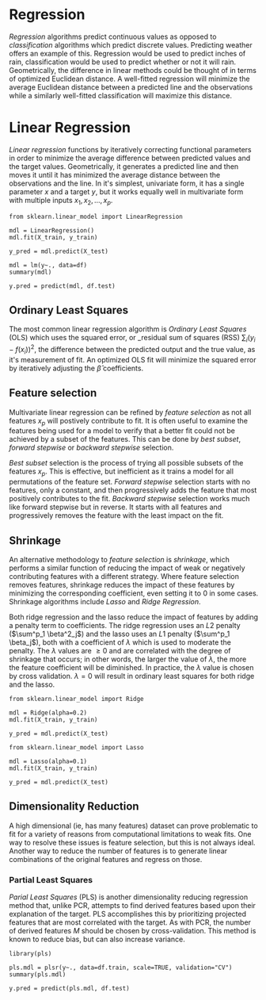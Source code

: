 # Regression

_Regression_ algorithms predict continuous values as opposed to _classification_ algorithms which predict discrete values. Predicting weather offers an example of this. Regression would be used to predict inches of rain, classification would be used to predict whether or not it will rain. Geometrically, the difference in linear methods could be thought of in terms of optimized Euclidean distance. A well-fitted regression will minimize the average Euclidean distance between a predicted line and the observations while a similarly well-fitted classification will maximize this distance.

# Linear Regression

_Linear regression_ functions by iteratively correcting functional parameters in order to minimize the average difference between predicted values and the target values. Geometrically, it generates a predicted line and then moves it until it has minimized the average distance between the observations and the line. In it's simplest, univariate form, it has a single parameter $x$ and a target $y$, but it works equally well in multivariate form with multiple inputs $x_1, x_2, ..., x_p$.

```{python}
from sklearn.linear_model import LinearRegression

mdl = LinearRegression()
mdl.fit(X_train, y_train)

y_pred = mdl.predict(X_test)
```

```{r}
mdl = lm(y~., data=df)
summary(mdl)

y.pred = predict(mdl, df.test)
```

## Ordinary Least Squares

The most common linear regression algorithm is _Ordinary Least Squares_ (OLS) which uses the squared error, or _residual sum of squares (RSS) $\sum_i (y_i - f(x_i))^2$, the difference between the predicted output and the true value, as it's measurement of fit. An optimized OLS fit will minimize the squared error by iteratively adjusting the $\hat{\beta}$ coefficients.


## Feature selection

Multivariate linear regression can be refined by _feature selection_ as not all features $x_p$ will postively contribute to fit. It is often useful to examine the features being used for a model to verify that a better fit could not be achieved by a subset of the features. This can be done by _best subset_, _forward stepwise_ or _backward stepwise_ selection.

_Best subset_ selection is the process of trying all possible subsets of the features $x_p$. This is effective, but inefficient as it trains a model for all permutations of the feature set. _Forward stepwise_ selection starts with no features, only a constant, and then progressively adds the feature that most positively contributes to the fit. _Backward stepwise_ selection works much like forward stepwise but in reverse. It starts with all features and progressively removes the feature with the least impact on the fit.

## Shrinkage

An alternative methodology to _feature selection_ is _shrinkage_, which performs a similar function of reducing the impact of weak or negatively contributing features with a different strategy. Where feature selection removes features, shrinkage reduces the impact of these features by minimizing the corresponding coefficient, even setting it to 0 in some cases. Shrinkage algorithms include _Lasso_ and _Ridge Regression_.

Both ridge regression and the lasso reduce the impact of features by adding a penalty term to coefficients. The ridge regression uses an $L2$ penalty ($\sum^p_1 \beta^2_j$) and the lasso uses an $L1$ penalty ($\sum^p_1 \beta_j$), both with a coefficient of $\lambda$ which is used to moderate the penalty. The $\lambda$ values are $\ge 0$ and are correlated with the degree of shrinkage that occurs; in other words, the larger the value of $\lambda$, the more the feature coefficient will be diminished. In practice, the $\lambda$ value is chosen by cross validation. $\lambda = 0$ will result in ordinary least squares for both ridge and the lasso.

```{python}
from sklearn.linear_model import Ridge

mdl = Ridge(alpha=0.2)
mdl.fit(X_train, y_train)

y_pred = mdl.predict(X_test)
```

```{python}
from sklearn.linear_model import Lasso

mdl = Lasso(alpha=0.1)
mdl.fit(X_train, y_train)

y_pred = mdl.predict(X_test)
```

## Dimensionality Reduction

A high dimensional (ie, has many features) dataset can prove problematic to fit for a variety of reasons from computational limitations to weak fits. One way to resolve these issues is feature selection, but this is not always ideal. Another way to reduce the number of features is to generate linear combinations of the original features and regress on those.


### Partial Least Squares

_Parial Least Squares_ (PLS) is another dimensionality reducing regression method that, unlike PCR, attempts to find derived features based upon their explanation of the target. PLS accomplishes this by prioritizing projected features that are most correlated with the target. As with PCR, the number of derived features $M$ should be chosen by cross-validation. This method is known to reduce bias, but can also increase variance.

```{r}
library(pls)

pls.mdl = plsr(y~., data=df.train, scale=TRUE, validation="CV")
summary(pls.mdl)

y.pred = predict(pls.mdl, df.test)
```